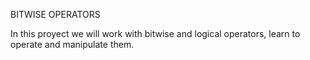 BITWISE OPERATORS

In this proyect we will work with 
bitwise and logical operators, learn to operate and 
manipulate them.
